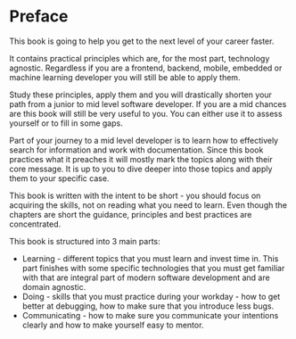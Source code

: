 # Preface



This book is going to help you get to the next level of your career faster.

It contains practical principles which are, for the most part, technology agnostic. Regardless if you are a frontend, backend, mobile, embedded or machine learning developer you will still be able to apply them.

Study these principles, apply them and you will drastically shorten your path from a junior to mid level software developer. If you are a mid chances are this book will still be very useful to you. You can either use it to assess yourself or to fill in some gaps.

Part of your journey to a mid level developer is to learn how to effectively search for information and work with documentation. Since this book practices what it preaches it will mostly mark the topics along with their core message. It is up to you to dive deeper into those topics and apply them to your specific case.

This book is written with the intent to be short - you should focus on acquiring the skills, not on reading what you need to learn. Even though the chapters are short the guidance, principles and best practices are concentrated.

This book is structured into 3 main parts:

* Learning - different topics that you must learn and invest time in. This part finishes with some specific technologies that you must get familiar with that are integral part of modern software development and are domain agnostic.
* Doing - skills that you must practice during your workday - how to get better at debugging, how to make sure that you introduce less bugs.
* Communicating - how to make sure you communicate your intentions clearly and how to make yourself easy to mentor.
